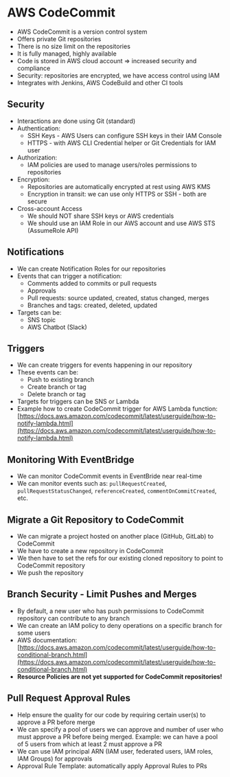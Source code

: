 # AWS CodeCommit

- AWS CodeCommit is a version control system
- Offers private Git repositories
- There is no size limit on the repositories
- It is fully managed, highly available
- Code is stored in AWS cloud account => increased security and compliance
- Security: repositories are encrypted, we have access control using IAM
- Integrates with Jenkins, AWS CodeBuild and other CI tools

## Security

- Interactions are done using Git (standard)
- Authentication:
    - SSH Keys - AWS Users can configure SSH keys in their IAM Console
    - HTTPS - with AWS CLI Credential helper or Git Credentials for IAM user
- Authorization:
    - IAM policies are used to manage users/roles permissions to repositories
- Encryption:
    - Repositories are automatically encrypted at rest using AWS KMS
    - Encryption in transit: we can use only HTTPS or SSH - both are secure
- Cross-account Access
    - We should NOT share SSH keys or AWS credentials
    - We should use an IAM Role in our AWS account and use AWS STS (AssumeRole API)

## Notifications

- We can create Notification Roles for our repositories
- Events that can trigger a notification:
    - Comments added to commits or pull requests
    - Approvals
    - Pull requests: source updated, created, status changed, merges
    - Branches and tags: created, deleted, updated
- Targets can be:
    - SNS topic
    - AWS Chatbot (Slack)

## Triggers

- We can create triggers for events happening in our repository
- These events can be:
    - Push to existing branch
    - Create branch or tag
    - Delete branch or tag
- Targets for triggers can be SNS or Lambda
- Example how to create CodeCommit trigger for AWS Lambda function: [https://docs.aws.amazon.com/codecommit/latest/userguide/how-to-notify-lambda.html](https://docs.aws.amazon.com/codecommit/latest/userguide/how-to-notify-lambda.html)


## Monitoring With EventBridge

- We can monitor CodeCommit events in EventBride near real-time
- We can monitor events such as: `pullRequestCreated`, `pullRequestStatusChanged`, `referenceCreated`, `commentOnCommitCreated`, etc.

## Migrate a Git Repository to CodeCommit

- We can migrate a project hosted on another place (GitHub, GitLab) to CodeCommit
- We have to create a new repository in CodeCommit
- We then have to set the refs for our existing cloned repository to point to CodeCommit repository
- We push the repository

## Branch Security - Limit Pushes and Merges

- By default, a new user who has push permissions to CodeCommit repository can contribute to any branch
- We can create an IAM policy to deny operations on a specific branch for some users
- AWS documentation: [https://docs.aws.amazon.com/codecommit/latest/userguide/how-to-conditional-branch.html](https://docs.aws.amazon.com/codecommit/latest/userguide/how-to-conditional-branch.html)
- **Resource Policies are not yet supported for CodeCommit repositories!**

## Pull Request Approval Rules

- Help ensure the quality for our code by requiring certain user(s) to approve a PR before merge
- We can specify a pool of users we can approve and number of user who must approve a PR before being merged. Example: we can have a pool of 5 users from which at least 2 must approve a PR
- We can use IAM principal ARN (IAM user, federated users, IAM roles, IAM Groups) for approvals
- Approval Rule Template: automatically apply Approval Rules to PRs